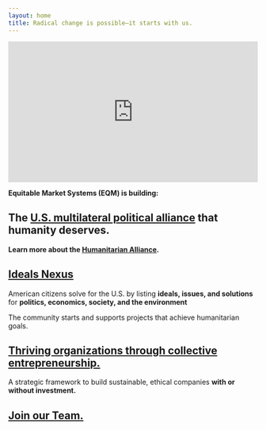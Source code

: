 ```yaml
---
layout: home
title: Radical change is possible—it starts with us.
---
```


<div style="padding:56.25% 0 0 0;position:relative;"><iframe src="https://player.vimeo.com/video/931782049?h=72f32cdce6&autoplay=1&loop=1&muted=1&color=BF81E8" style="position:absolute;top:0;left:0;width:100%;height:100%;" frameborder="0" allow="autoplay; fullscreen; picture-in-picture" allowfullscreen></iframe></div>



**Equitable Market Systems (EQM) is building:**

## The [U.S. multilateral political alliance](https://eqm.systems/humanitarianalliance) that humanity deserves.

**Learn more about the [Humanitarian Alliance](https://eqm.systems/humanitarianalliance).**

## [Ideals Nexus](https://ideals.nexus)

American citizens solve for the U.S. by listing **ideals, issues, and solutions** for **politics, economics, society, and the environment**

The community starts and supports projects that achieve humanitarian goals.

## [Thriving organizations through collective entrepreneurship.](https://eqm.systems/about#equitable-market-systems-eqm)

A strategic framework to build sustainable, ethical companies **with or without investment.**

## [Join our Team.](https://eqm.systems/build)
